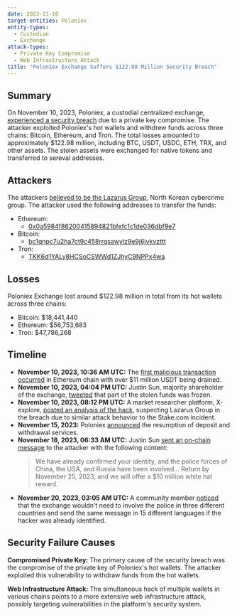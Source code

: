 ```yaml
---
date: 2023-11-10
target-entities: Poloniex
entity-types:
  - Custodian
  - Exchange
attack-types:
  - Private Key Compromise
  - Web Infrastructure Attack
title: "Poloniex Exchange Suffers $122.98 Million Security Breach"
---
```


## Summary

On November 10, 2023, Poloniex, a custodial centralized exchange, [experienced a security breach](https://www.halborn.com/blog/post/explained-the-poloniex-hack-november-2023) due to a private key compromise. The attacker exploited Poloniex's hot wallets and withdrew funds across three chains: Bitcoin, Ethereum, and Tron. The total losses amounted to approximately $122.98 million, including BTC, USDT, USDC, ETH, TRX, and other assets. The stolen assets were exchanged for native tokens and transferred to sereval addresses.

## Attackers

The attackers [believed to be the Lazarus Group](https://news.bitcoin.com/poloniex-hack-analysis-north-korean-hacking-syndicate-lazarus-group-suspected-in-wallet-breach/), North Korean cybercrime group. The attacker used the following addresses to transfer the funds:

- Ethereum:
    - [0x0a5984f86200415894821bfefc1c1de036dbf9e7](https://etherscan.io/address/0x0a5984f86200415894821bfefc1c1de036dbf9e7)
- Bitcoin:
    - [bc1qnpc7u2ha7ct9c458rrqsawylz9e9j6jvkvzttt](https://www.blockchain.com/explorer/addresses/btc/bc1qnpc7u2ha7ct9c458rrqsawylz9e9j6jvkvzttt)
- Tron:
    - [TKK6d1YALy8HCSoCSWWd1ZJhyC9NPPx4wa](https://tronscan.org/#/address/TKK6d1YALy8HCSoCSWWd1ZJhyC9NPPx4wa)

## Losses

Poloniex Exchange lost around $122.98 million in total from its hot wallets across three chains:

- Bitcoin: $18,441,440
- Ethereum: $56,753,683
- Tron: $47,786,268

## Timeline

- **November 10, 2023, 10:36 AM UTC:** The [first malicious transaction occurred](https://etherscan.io/tx/0x686429f059903275d78b2ac764e82e2eb338b13cc30e561ef24504b84731a8a5) in Ethereum chain with over $11 million USDT being drained.
- **November 10, 2023, 04:04 PM UTC:** Justin Sun, majority shareholder of the exchange, [tweeted](https://twitter.com/justinsuntron/status/1723008641433784695) that part of the stolen funds was frozen.
- **November 10, 2023, 08:12 PM UTC:** A market researcher platform, X-explore, [posted an analysis of the hack](https://twitter.com/x_explore_eth/status/1723071043177468167), suspecting Lazarus Group in the breach due to similar attack behavior to the Stake.com incident.
- **November 15, 2023:** Poloniex [announced](https://support.poloniex.com/hc/en-us/articles/19080588734743) the resumption of deposit and withdrawal services.
- **November 18, 2023, 06:33 AM UTC:** Justin Sun [sent an on-chain message](https://etherscan.io/tx/0x87383693584db90e2b5c5fdb16d98f168b7a7005f32869275e6d477d5576ba0c) to the attacker with the following content:
    > We have already confirmed your identity, and the police forces of China, the USA, and Russia have been involved... Return by November 25, 2023, and we will offer a $10 million white hat reward.
- **November 20, 2023, 03:05 AM UTC:** A community member [noticed](https://twitter.com/billyp258/status/1726436594662437091) that the exchange wouldn’t need to involve the police in three different countries and send the same message in 15 different languages if the hacker was already identified.

## Security Failure Causes

**Compromised Private Key:** The primary cause of the security breach was the compromise of the private key of Poloniex's hot wallets. The attacker exploited this vulnerability to withdraw funds from the hot wallets.

**Web Infrastructure Attack:** The simultaneous hack of multiple wallets in various chains points to a more extensive web infrastructure attack, possibly targeting vulnerabilities in the platform's security system.